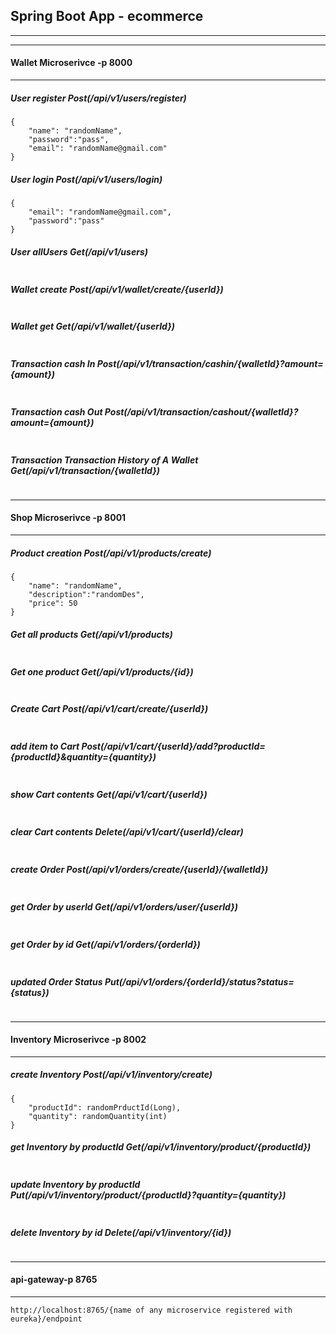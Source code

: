 ## Spring Boot App - ecommerce
-----------------------------------------------
-----------------------------------------------
#### Wallet Microserivce -p 8000
-----------------------------------------------

##### User register Post(/api/v1/users/register)
```
{
    "name": "randomName",
    "password":"pass",
    "email": "randomName@gmail.com"
}
```
##### User login Post(/api/v1/users/login)
```
{
    "email": "randomName@gmail.com",
    "password":"pass"
}
```
##### User allUsers Get(/api/v1/users)
```
```

##### Wallet create Post(/api/v1/wallet/create/{userId})
```
```

##### Wallet get Get(/api/v1/wallet/{userId})
```
```

##### Transaction cash In Post(/api/v1/transaction/cashin/{walletId}?amount={amount})
```
```

##### Transaction cash Out Post(/api/v1/transaction/cashout/{walletId}?amount={amount})
```
```

##### Transaction Transaction History of A Wallet Get(/api/v1/transaction/{walletId})
```
```
-----------------------------------------------
#### Shop Microserivce -p 8001
-----------------------------------------------
##### Product creation Post(/api/v1/products/create)
```
{
    "name": "randomName",
    "description":"randomDes",
    "price": 50
}
```

##### Get all products Get(/api/v1/products)
```
```

##### Get one product Get(/api/v1/products/{id})
```
```

##### Create Cart Post(/api/v1/cart/create/{userId})
```
```

##### add item to Cart Post(/api/v1/cart/{userId}/add?productId={productId}&quantity={quantity})
```
```
##### show Cart contents Get(/api/v1/cart/{userId})
```
```

##### clear Cart contents Delete(/api/v1/cart/{userId}/clear)
```
```
##### create Order Post(/api/v1/orders/create/{userId}/{walletId})
```
```
##### get Order by userId Get(/api/v1/orders/user/{userId})
```
```
##### get Order by id Get(/api/v1/orders/{orderId})
```
```
##### updated Order Status Put(/api/v1/orders/{orderId}/status?status={status})
```
```

-----------------------------------------------
#### Inventory Microserivce -p 8002
-----------------------------------------------

##### create Inventory  Post(/api/v1/inventory/create)
```
{
    "productId": randomPrductId(Long),
    "quantity": randomQuantity(int)
}
```
##### get Inventory  by productId Get(/api/v1/inventory/product/{productId})
```
```

##### update Inventory by productId Put(/api/v1/inventory/product/{productId}?quantity={quantity})
```
```

##### delete Inventory by id Delete(/api/v1/inventory/{id})
```
```

-----------------------------------------------
#### api-gateway-p 8765
-----------------------------------------------

```
http://localhost:8765/{name of any microservice registered with eureka}/endpoint
```